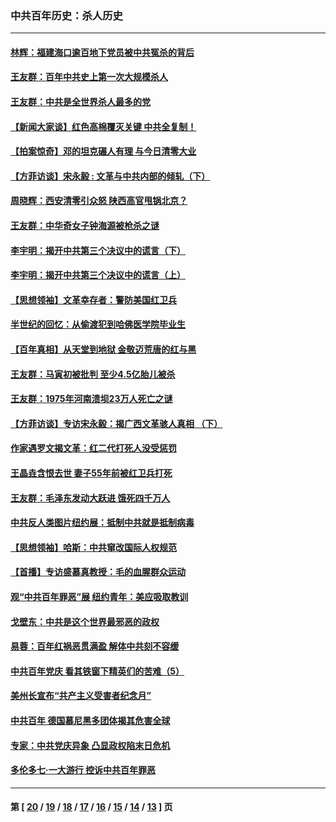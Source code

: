 ### 中共百年历史：杀人历史
---
#### [林辉：福建海口逾百地下党员被中共冤杀的背后](../../pages/nf1176106/n13878946.md?04110430) 
#### [王友群：百年中共史上第一次大规模杀人](../../pages/nf1176106/n13863785.md?04110430) 
#### [王友群：中共是全世界杀人最多的党](../../pages/nf1176106/n13860689.md?04110430) 
#### [【新闻大家谈】红色高棉覆灭关键 中共全复制！](../../pages/nf1176106/n13850222.md?04110430) 
#### [【拍案惊奇】邓的坦克碾人有理 与今日清零大业](../../pages/nf1176106/n13729574.md?04110430) 
#### [【方菲访谈】宋永毅 : 文革与中共内部的倾轧（下）](../../pages/nf1176106/n13486836.md?04110430) 
#### [周晓辉：西安清零引众怒 陕西高官甩锅北京？](../../pages/nf1176106/n13484627.md?04110430) 
#### [王友群：中华奇女子钟海源被枪杀之谜](../../pages/nf1176106/n13430555.md?04110430) 
#### [李宇明：揭开中共第三个决议中的谎言（下）](../../pages/nf1176106/n13389389.md?04110430) 
#### [李宇明：揭开中共第三个决议中的谎言（上）](../../pages/nf1176106/n13388697.md?04110430) 
#### [【思想领袖】文革幸存者：警防美国红卫兵](../../pages/nf1176106/n13339289.md?04110430) 
#### [半世纪的回忆：从偷渡犯到哈佛医学院毕业生](../../pages/nf1176106/n13345328.md?04110430) 
#### [【百年真相】从天堂到地狱 金敬迈荒唐的红与黑](../../pages/nf1176106/n13336995.md?04110430) 
#### [王友群：马寅初被批判 至少4.5亿胎儿被杀](../../pages/nf1176106/n13260313.md?04110430) 
#### [王友群：1975年河南溃坝23万人死亡之谜](../../pages/nf1176106/n13231576.md?04110430) 
#### [【方菲访谈】专访宋永毅：揭广西文革骇人真相 （下）](../../pages/nf1176106/n13209074.md?04110430) 
#### [作家遇罗文揭文革：红二代打死人没受惩罚](../../pages/nf1176106/n13205254.md?04110430) 
#### [王晶垚含恨去世 妻子55年前被红卫兵打死](../../pages/nf1176106/n13203590.md?04110430) 
#### [王友群：毛泽东发动大跃进 饿死四千万人](../../pages/nf1176106/n13177158.md?04110430) 
#### [中共反人类图片纽约展：抵制中共就是抵制病毒](../../pages/nf1176106/n13115371.md?04110430) 
#### [【思想领袖】哈斯：中共窜改国际人权规范](../../pages/nf1176106/n13053647.md?04110430) 
#### [【首播】专访盛慕真教授：毛的血腥群众运动](../../pages/nf1176106/n13091782.md?04110430) 
#### [观“中共百年罪恶”展 纽约青年：美应吸取教训](../../pages/nf1176106/n13085246.md?04110430) 
#### [戈壁东：中共是这个世界最邪恶的政权](../../pages/nf1176106/n13085641.md?04110430) 
#### [易蓉：百年红祸恶贯满盈 解体中共刻不容缓](../../pages/nf1176106/n13084455.md?04110430) 
#### [中共百年党庆 看其铁窗下精英们的苦难（5）](../../pages/nf1176106/n13076766.md?04110430) 
#### [美州长宣布“共产主义受害者纪念月”](../../pages/nf1176106/n13074024.md?04110430) 
#### [中共百年 德国慕尼黑多团体揭其危害全球](../../pages/nf1176106/n13068873.md?04110430) 
#### [专家：中共党庆异象 凸显政权陷末日危机](../../pages/nf1176106/n13067084.md?04110430) 
#### [多伦多七·一大游行 控诉中共百年罪恶](../../pages/nf1176106/n13062043.md?04110430) 

---
#### 第 [ [20](./20.md?04110430) / [19](./19.md?04110430) / [18](./18.md?04110430) / [17](./17.md?04110430) / [16](./16.md?04110430) / [15](./15.md?04110430) / [14](./14.md?04110430) / [13](./13.md?04110430) ] 页
